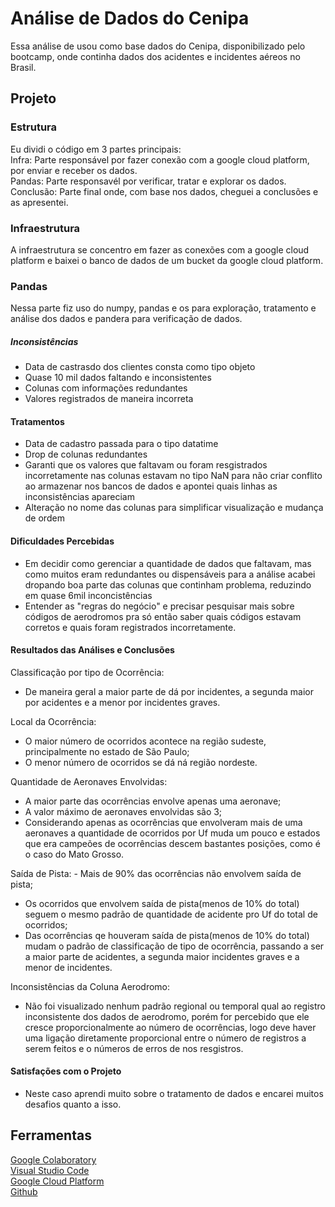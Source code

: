 # Análise de Dados do Cenipa

Essa análise de usou como base dados do Cenipa, disponibilizado pelo bootcamp, onde continha dados dos acidentes e incidentes aéreos no Brasil.

## Projeto

### Estrutura

Eu dividi o código em 3 partes principais:  
Infra: Parte responsável por fazer conexão com a google cloud platform, por enviar e receber os dados.  
Pandas: Parte responsavél por verificar, tratar e explorar os dados.  
Conclusão: Parte final onde, com base nos dados, cheguei a conclusões e as apresentei.

### Infraestrutura

A infraestrutura se concentro em fazer as conexões com a google cloud platform e baixei o banco de dados de um bucket da google cloud platform.

### Pandas

Nessa parte fiz uso do numpy, pandas e os para exploração, tratamento e análise dos dados e pandera para verificação de dados.

##### Inconsistências

- Data de castrasdo dos clientes consta como tipo objeto
- Quase 10 mil dados faltando e inconsistentes
- Colunas com informações redundantes
- Valores registrados de maneira incorreta

#### Tratamentos

- Data de cadastro passada para o tipo datatime
- Drop de colunas redundantes
- Garanti que os valores que faltavam ou foram resgistrados incorretamente nas colunas estavam no tipo NaN para não criar conflito ao armazenar nos bancos de dados e apontei quais linhas as inconsistências apareciam
- Alteração no nome das colunas para simplificar visualização e mudança de ordem

#### Dificuldades Percebidas

- Em decidir como gerenciar a quantidade de dados que faltavam, mas como muitos eram redundantes ou dispensáveis para a análise acabei dropando boa parte das colunas que continham problema, reduzindo em quase 6mil inconcistências
- Entender as "regras do negócio" e precisar pesquisar mais sobre códigos de aerodromos pra só então saber quais códigos estavam corretos e quais foram registrados incorretamente.

#### Resultados das Análises e Conclusões

Classificação por tipo de Ocorrência:

- De maneira geral a maior parte de dá por incidentes, a segunda maior por acidentes e a menor por incidentes graves.

Local da Ocorrência:

- O maior número de ocorridos acontece na região sudeste, principalmente no estado de São Paulo;
- O menor número de ocorridos se dá ná região nordeste.

Quantidade de Aeronaves Envolvidas:

- A maior parte das ocorrências envolve apenas uma aeronave;
- A valor máximo de aeronaves envolvidas são 3;
- Considerando apenas as ocorrências que envolveram mais de uma aeronaves a quantidade de ocorridos por Uf muda um pouco e estados que era campeões de ocorrências descem bastantes posições, como é o caso do Mato Grosso.

Saída de Pista: - Mais de 90% das ocorrências não envolvem saída de pista;

- Os ocorridos que envolvem saída de pista(menos de 10% do total) seguem o mesmo padrão de quantidade de acidente pro Uf do total de ocorridos;
- Das ocorrências qe houveram saída de pista(menos de 10% do total) mudam o padrão de classificação de tipo de ocorrência, passando a ser a maior parte de acidentes, a segunda maior incidentes graves e a menor de incidentes.

Inconsistências da Coluna Aerodromo:

- Não foi visualizado nenhum padrão regional ou temporal qual ao registro inconsistente dos dados de aerodromo, porém for percebido que ele cresce proporcionalmente ao número de ocorrências, logo deve haver uma ligação diretamente proporcional entre o número de registros a serem feitos e o números de erros de nos resgistros.

#### Satisfações com o Projeto

- Neste caso aprendi muito sobre o tratamento de dados e encarei muitos desafios quanto a isso.

## Ferramentas

<a href = "https://colab.research.google.com/"> Google Colaboratory </a>  
<a href = "https://code.visualstudio.com/"> Visual Studio Code </a>  
<a href = "https://cloud.google.com/"> Google Cloud Platform </a>  
<a href = "https://github.com/sahtcarneiro/DataAnalytics-MartechAcademy"> Github </a>
